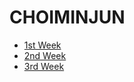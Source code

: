 # CHOIMINJUN
- [1st Week](https://velours1.github.io/CHOIMINJUN/first.html "1주차 과제")<br>
- [2nd Week](https://velours1.github.io/CHOIMINJUN/second.html "2주차 과제")<br>
- [3rd Week](https://velours1.github.io/CHOIMINJUN/third.html "3주차 과제")<br>
